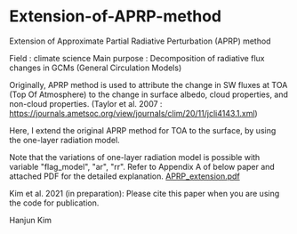 # Extension-of-APRP-method
Extension of Approximate Partial Radiative Perturbation (APRP) method

Field : climate science
Main purpose : Decomposition of radiative flux changes in GCMs (General Circulation Models)

Originally, APRP method is used to attribute the change in SW fluxes at TOA (Top Of Atmosphere) to the change in surface albedo, cloud properties, and non-cloud properties.
(Taylor et al. 2007 : https://journals.ametsoc.org/view/journals/clim/20/11/jcli4143.1.xml)

Here, I extend the original APRP method for TOA to the surface, by using the one-layer radiation model.

Note that the variations of one-layer radiation model is possible with variable "flag_model", "ar", "rr".
Refer to Appendix A of below paper and attached PDF for the detailed explanation.
[APRP_extension.pdf](https://github.com/hanjunkim0617/Extension-of-APRP-method/files/6536195/APRP_extension.pdf)

Kim et al. 2021 (in preparation):
Please cite this paper when you are using the code for publication.

Hanjun Kim

